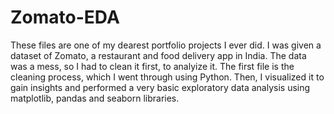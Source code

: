 # Zomato-EDA
These files are one of my dearest portfolio projects I ever did. I was given a dataset of Zomato, a restaurant and food delivery app in India. The data was a mess, so I had to clean it first, to analyize it. The first file is the cleaning process, which I went through using Python. Then, I visualized it to gain insights and performed a very basic exploratory data analysis using matplotlib, pandas and seaborn libraries.

